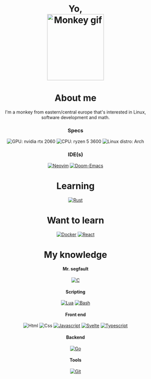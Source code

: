 <h1 align="center">
    Yo,<br />
    <img src="https://c.tenor.com/fMWsP6jil1MAAAAS/langostino19gif-arab-monkey.gif" alt="Monkey gif" width="180"
        height="210" />
</h1>

<h1 align="center">About me</h1>
<p align="center">
    I'm a monkey from eastern/central europe that's interested in Linux, software
    development and math.
</p>
<h3 align="center">Specs</h3>
<div id="specs" align="center">
    <img src="https://img.shields.io/badge/NVIDIA-RTX2060-76B900?style=for-the-badge&logo=nvidia&logoColor=white"
        alt="GPU: nvidia rtx 2060" />
    <img src="https://img.shields.io/badge/AMD-Ryzen_5_3600-ED1C24?style=for-the-badge&logo=amd&logoColor=white\"
        alt="CPU: ryzen 5 3600" />
    <img src="https://img.shields.io/badge/Arch_Linux-1793D1?style=for-the-badge&logo=arch-linux&logoColor=white"
        alt="Linux distro: Arch" />
</div>
<h3 align="center">IDE(s)</h3>
<div id="ides" align="center">
    <a href="https://neovim.io/"><img
            src="https://img.shields.io/badge/NeoVim-%2357A143.svg?&style=for-the-badge&logo=neovim&logoColor=white"
            alt="Neovim" /></a>
    <a href="https://github.com/doomemacs/doomemacs"><img
            src="https://img.shields.io/badge/Doom_Emacs-%237F5AB6.svg?&style=for-the-badge&logo=gnu-emacs&logoColor=white"
            alt="Doom-Emacs" /></a>
</div>

<h1 align="center">Learning</h1>
<div id="learning" align="center">
    <a href="https://www.rust-lang.org/"><img
            src="https://img.shields.io/badge/Rust-000000?style=for-the-badge&logo=rust&logoColor=white"
            alt="Rust" /></a>
</div>

<h1 align="center">Want to learn</h1>
<div id="wannaLearn" align="center">
    <a href="https://www.docker.com/"><img
            src="https://img.shields.io/badge/docker-%230db7ed.svg?style=for-the-badge&logo=docker&logoColor=white"
            alt="Docker" /></a>
    <a href="https://reactjs.org/"><img
            src="https://img.shields.io/badge/React-20232A?style=for-the-badge&logo=react&logoColor=61DAFB"
            alt="React" /></a>
</div>

<h1 align="center">My knowledge</h1>
<h4 align="center">Mr. segfault</h4>
<div id="Languages" align="center">
    <a href="https://gcc.gnu.org/"><img
            src="https://img.shields.io/badge/C-00599C?style=for-the-badge&logo=c&logoColor=white" alt="C" /></a>
</div>
<h4 align="center">Scripting</h4>
<div id="Languages" align="center">
    <a href="https://www.lua.org/"><img
            src="https://img.shields.io/badge/Lua-2C2D72?style=for-the-badge&logo=lua&logoColor=white" alt="Lua" /></a>
    <a href="https://www.gnu.org/software/bash/"><img
            src="https://img.shields.io/badge/Shell_Script-121011?style=for-the-badge&logo=gnu-bash&logoColor=white"
            alt="Bash" /></a>
</div>
<h4 align="center">Front end</h4>
<div id="Languages" align="center">
    <img src="https://img.shields.io/badge/HTML5-E34F26?style=for-the-badge&logo=html5&logoColor=white" alt="Html" />
    <img src="https://img.shields.io/badge/CSS3-1572B6?style=for-the-badge&logo=css3&logoColor=white" alt="Css" />
    <a href="https://www.javascript.com/"><img
            src="https://img.shields.io/badge/JavaScript-F7DF1E?style=for-the-badge&logo=javascript&logoColor=black"
            alt="Javascript" /></a>
    <a href="https://svelte.dev/"><img
            src="https://img.shields.io/badge/Svelte-4A4A55?style=for-the-badge&logo=svelte&logoColor=FF3E00"
            alt="Svelte" /></a>
    <a href="https://www.typescriptlang.org/"><img
            src="https://img.shields.io/badge/TypeScript-007ACC?style=for-the-badge&logo=typescript&logoColor=white"
            alt="Typescript" /></a>
</div>
<h4 align="center">Backend</h4>
<div id="Languages" align="center">
    <a href="https://go.dev/"><img
            src="https://img.shields.io/badge/Go-00ADD8?style=for-the-badge&logo=go&logoColor=white" alt="Go" /></a>
</div>
<h4 align="center">Tools</h4>
<div id="Tools" align="center">
    <a href="https://git-scm.com/"><img
            src="https://img.shields.io/badge/GIT-E44C30?style=for-the-badge&logo=git&logoColor=white" alt="Git" /></a>
</div>
